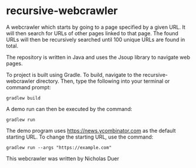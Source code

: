 # recursive-webcrawler
A webcrawler which starts by going to a page specified by a given URL. It will
then search for URLs of other pages linked to that page. The found URLs will then 
be recursively searched until 100 unique URLs are found in total. 

The repository is written in Java and uses the Jsoup library to navigate web 
pages.


To project is built using Gradle. To build, navigate to the recursive-webcrawler directory.
Then, type the following into your terminal or command prompt: 

```
gradlew build
```

A demo run can then be executed by the command:

```
gradlew run
```

The demo program uses https://news.ycombinator.com as the default
starting URL. To change the starting URL, use the command:

```
gradlew run --args "https://example.com"
```

This webcrawler was written by Nicholas Duer